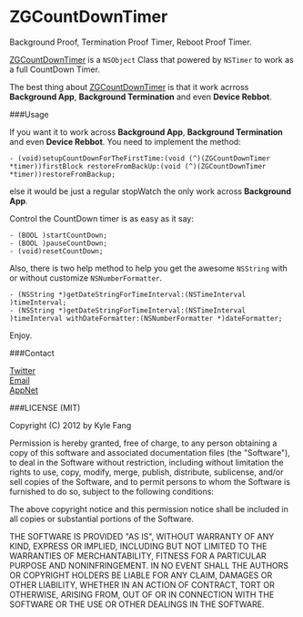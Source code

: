 ZGCountDownTimer
================

 Background Proof, Termination Proof Timer, Reboot Proof Timer.


[ZGCountDownTimer][] is a `NSObject` Class that powered by `NSTimer` to work as a full CountDown Timer.

The best thing about [ZGCountDownTimer][] is that it work acrross **Background App**, **Background Termination** and even **Device Rebbot**.


###Usage

If you want it to work across **Background App**, **Background Termination** and even **Device Rebbot**.
You need to implement the method:

```
- (void)setupCountDownForTheFirstTime:(void (^)(ZGCountDownTimer *timer))firstBlock restoreFromBackUp:(void (^)(ZGCountDownTimer *timer))restoreFromBackup;
```

else it would be just a regular stopWatch the only work across **Background App**.


Control the CountDown timer is as easy as it say:

```
- (BOOL )startCountDown;
- (BOOL )pauseCountDown;
- (void)resetCountDown;
```

Also, there is two help method to help you get the awesome `NSString` with or without customize `NSNumberFormatter`.

```
- (NSString *)getDateStringForTimeInterval:(NSTimeInterval )timeInterval;
- (NSString *)getDateStringForTimeInterval:(NSTimeInterval )timeInterval withDateFormatter:(NSNumberFormatter *)dateFormatter;
```

Enjoy.

###Contact

[Twitter](http://twitter.com/F_ZG)    
[Email](zhigang1992@gmail.com)    
[AppNet](https://alpha.app.net/zhigang1992)    

###LICENSE (MIT)

Copyright (C) 2012 by Kyle Fang

Permission is hereby granted, free of charge, to any person obtaining a copy of this software and associated documentation files (the "Software"), to deal in the Software without restriction, including without limitation the rights to use, copy, modify, merge, publish, distribute, sublicense, and/or sell copies of the Software, and to permit persons to whom the Software is furnished to do so, subject to the following conditions:

The above copyright notice and this permission notice shall be included in all copies or substantial portions of the Software.

THE SOFTWARE IS PROVIDED "AS IS", WITHOUT WARRANTY OF ANY KIND, EXPRESS OR IMPLIED, INCLUDING BUT NOT LIMITED TO THE WARRANTIES OF MERCHANTABILITY, FITNESS FOR A PARTICULAR PURPOSE AND NONINFRINGEMENT. IN NO EVENT SHALL THE AUTHORS OR COPYRIGHT HOLDERS BE LIABLE FOR ANY CLAIM, DAMAGES OR OTHER LIABILITY, WHETHER IN AN ACTION OF CONTRACT, TORT OR OTHERWISE, ARISING FROM, OUT OF OR IN CONNECTION WITH THE SOFTWARE OR THE USE OR OTHER DEALINGS IN THE SOFTWARE.




[ZGCountDownTimer]: https://github.com/zhigang1992/ZGCountDownTimer/new/master?readme=1
